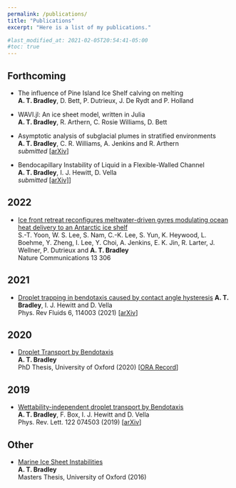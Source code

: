 ```yaml
---
permalink: /publications/
title: "Publications"
excerpt: "Here is a list of my publications."

#last_modified_at: 2021-02-05T20:54:41-05:00
#toc: true
---
```

## Forthcoming

* The influence of Pine Island Ice Shelf calving on melting  
**A. T. Bradley**, D. Bett, P. Dutrieux, J. De Rydt and P. Holland

* WAVI.jl: An ice sheet model, written in Julia  
**A. T. Bradley**, R. Arthern, C. Rosie Williams, D. Bett

* Asymptotic analysis of subglacial plumes in stratified environments  
**A. T. Bradley**, C. R. Williams, A. Jenkins and R. Arthern  
*submitted* [[arXiv](https://arxiv.org/abs/2103.09003)]

* Bendocapillary Instability of Liquid in a Flexible-Walled Channel  
**A. T. Bradley**, I. J. Hewitt, D. Vella  
*submitted* [[arXiv]]()]

## 2022
*  [Ice front retreat reconfigures meltwater-driven gyres modulating ocean heat delivery to an Antarctic ice shelf](https://www.nature.com/articles/s41467-022-27968-8)  
S.-T. Yoon, W. S. Lee, S. Nam, C.-K. Lee, S. Yun, K. Heywood, L. Boehme, Y. Zheng, I. Lee, Y. Choi, A. Jenkins, E. K. Jin, R. Larter, J. Wellner, P. Dutrieux and **A. T. Bradley**  
Nature Communications 13 306

## 2021
* [Droplet trapping in bendotaxis caused by contact angle hysteresis](https://journals.aps.org/prfluids/abstract/10.1103/PhysRevFluids.6.114003)
**A. T. Bradley**, I. J. Hewitt and D. Vella  
Phys. Rev Fluids 6, 114003 (2021) [[arXiv](https://arxiv.org/abs/2104.10115)]

## 2020
* [Droplet Transport by Bendotaxis](https://ora.ox.ac.uk/objects/uuid:8ed6f6b0-a809-4b3b-986e-c990f75b4f7f)  
**A. T. Bradley**  
PhD Thesis, University of Oxford (2020)  [[ORA Record](https://ora.ox.ac.uk/objects/uuid:8ed6f6b0-a809-4b3b-986e-c990f75b4f7f)]

## 2019
* [Wettability-independent droplet transport by Bendotaxis](https://doi.org/10.1103/PhysRevLett.122.074503)  
**A. T. Bradley**, F. Box, I. J. Hewitt and D. Vella   
Phys. Rev. Lett. 122 074503 (2019)  [[arXiv](http://arxiv.org/abs/1809.10923)]


## Other
* [Marine Ice Sheet Instabilities](https://www.dropbox.com/s/m92l444url7w8ed/619763.pdf?dl=0)  
**A. T. Bradley**  
Masters Thesis, University of Oxford (2016)
